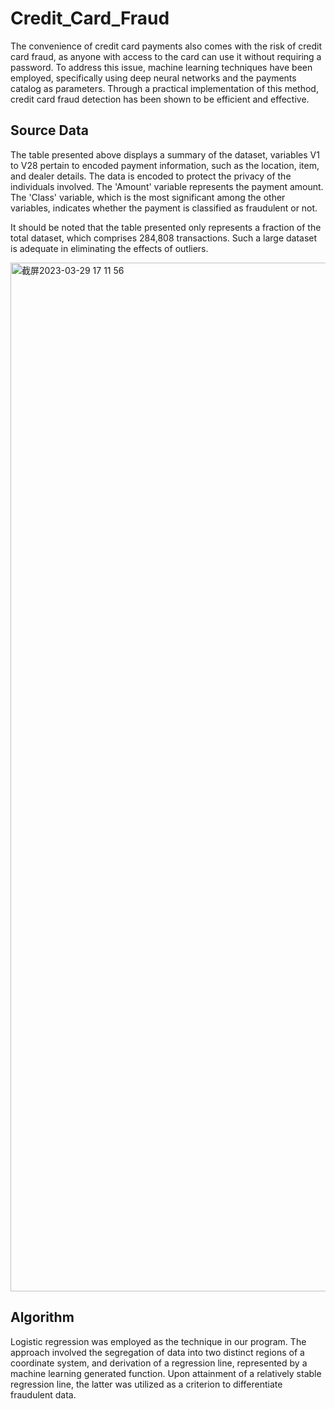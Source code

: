 # Credit_Card_Fraud
The convenience of credit card payments also comes with the risk of credit card fraud, as anyone with access to the card can use it without requiring a password. To address this issue, machine learning techniques have been employed, specifically using deep neural networks and the payments catalog as parameters. Through a practical implementation of this method, credit card fraud detection has been shown to be efficient and effective.

## Source Data
The table presented above displays a summary of the dataset, variables V1 to V28 pertain to encoded payment information, such as the location, item, and dealer details. The data is encoded to protect the privacy of the individuals involved. The 'Amount' variable represents the payment amount. The 'Class' variable, which is the most significant among the other variables, indicates whether the payment is classified as fraudulent or not.

It should be noted that the table presented only represents a fraction of the total dataset, which comprises 284,808 transactions. Such a large dataset is adequate in eliminating the effects of outliers.

<img width="1646" alt="截屏2023-03-29 17 11 56" src="https://user-images.githubusercontent.com/105031962/228668634-fb5e6816-e48a-4068-889a-a29f8f1aa7b5.png">

## Algorithm 
Logistic regression was employed as the technique in our program. The approach involved the segregation of data into two distinct regions of a coordinate system, and derivation of a regression line, represented by a machine learning generated function. Upon attainment of a relatively stable regression line, the latter was utilized as a criterion to differentiate fraudulent data.


